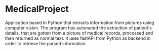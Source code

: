 # MedicalProject
Application based in Python that extracts information from pictures using computer vision.
The program has automated the extraction of patient's details, that are gotten from a picture of medical records, processed and then returned as normal text.
It uses fastAPI from Python as backend in order to retrieve the parsed information. 
